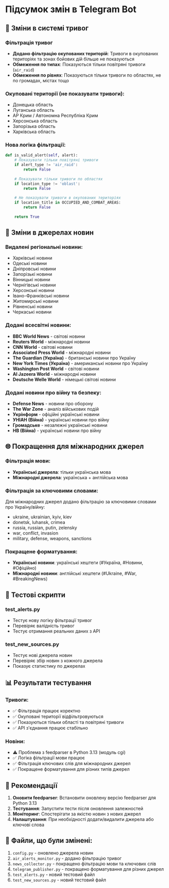 # Підсумок змін в Telegram Bot

## 🚨 Зміни в системі тривог

### Фільтрація тривог
- **Додано фільтрацію окупованих територій**: Тривоги в окупованих територіях та зонах бойових дій більше не показуються
- **Обмеження по типах**: Показуються тільки повітряні тривоги (`air_raid`)
- **Обмеження по рівнях**: Показуються тільки тривоги по областях, не по громадах, містах тощо

### Окуповані території (не показувати тривоги):
- Донецька область
- Луганська область  
- АР Крим / Автономна Республіка Крим
- Херсонська область
- Запорізька область
- Харківська область

### Нова логіка фільтрації:
```python
def is_valid_alert(self, alert):
    # Показувати тільки повітряні тривоги
    if alert_type != 'air_raid':
        return False
        
    # Показувати тільки тривоги по областях
    if location_type != 'oblast':
        return False
        
    # Не показувати тривоги в окупованих територіях
    if location_title in OCCUPIED_AND_COMBAT_AREAS:
        return False
        
    return True
```

## 📰 Зміни в джерелах новин

### Видалені регіональні новини:
- Харківські новини
- Одеські новини  
- Дніпровські новини
- Запорізькі новини
- Вінницькі новини
- Чернігівські новини
- Херсонські новини
- Івано-Франківські новини
- Житомирські новини
- Рівненські новини
- Черкаські новини

### Додані всесвітні новини:
- **BBC World News** - світові новини
- **Reuters World** - міжнародні новини
- **CNN World** - світові новини
- **Associated Press World** - міжнародні новини
- **The Guardian (Україна)** - британські новини про Україну
- **New York Times (Україна)** - американські новини про Україну
- **Washington Post World** - світові новини
- **Al Jazeera World** - міжнародні новини
- **Deutsche Welle World** - німецькі світові новини

### Додані новини про війну та безпеку:
- **Defense News** - новини про оборону
- **The War Zone** - аналіз військових подій
- **Укрінформ** - офіційні українські новини
- **УНІАН (Війна)** - українські новини про війну
- **Громадське** - незалежні українські новини
- **НВ (Війна)** - українські новини про війну

## 🌐 Покращення для міжнародних джерел

### Фільтрація мови:
- **Українські джерела**: тільки українська мова
- **Міжнародні джерела**: українська + англійська мова

### Фільтрація за ключовими словами:
Для міжнародних джерел додано фільтрацію за ключовими словами про Україну/війну:
- ukraine, ukrainian, kyiv, kiev
- donetsk, luhansk, crimea
- russia, russian, putin, zelensky
- war, conflict, invasion
- military, defense, weapons, sanctions

### Покращене форматування:
- **Українські новини**: українські хештеги (#Україна, #Новини, #Офіційно)
- **Міжнародні новини**: англійські хештеги (#Ukraine, #War, #BreakingNews)

## 🧪 Тестові скрипти

### test_alerts.py
- Тестує нову логіку фільтрації тривог
- Перевіряє валідність тривог
- Тестує отримання реальних даних з API

### test_new_sources.py  
- Тестує нові джерела новин
- Перевіряє збір новин з кожного джерела
- Показує статистику по джерелах

## 📊 Результати тестування

### Тривоги:
- ✅ Фільтрація працює коректно
- ✅ Окуповані території відфільтровуються
- ✅ Показуються тільки області та повітряні тривоги
- ✅ API з'єднання працює стабільно

### Новіни:
- ⚠️ Проблема з feedparser в Python 3.13 (модуль cgi)
- ✅ Логіка фільтрації мови працює
- ✅ Фільтрація ключових слів для міжнародних джерел
- ✅ Покращене форматування для різних типів джерел

## 🔧 Рекомендації

1. **Оновити feedparser**: Встановити оновлену версію feedparser для Python 3.13
2. **Тестування**: Запустити тести після оновлення залежностей
3. **Моніторинг**: Спостерігати за якістю новин з нових джерел
4. **Налаштування**: При необхідності додати/видалити джерела або ключові слова

## 📝 Файли, що були змінені:

1. `config.py` - оновлено джерела новин
2. `air_alerts_monitor.py` - додано фільтрацію тривог
3. `news_collector.py` - покращено фільтрацію мови та ключових слів
4. `telegram_publisher.py` - покращено форматування для різних джерел
5. `test_alerts.py` - новий тестовий файл
6. `test_new_sources.py` - новий тестовий файл 